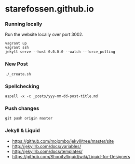 starefossen.github.io
=====================

### Running locally

Run the website locally over port 3002.

```shell
vagrant up
vagrant ssh
jekyll serve --host 0.0.0.0 --watch --force_polling
```

### New Post

```shell
./_create.sh
```

### Spellchecking

```shell
aspell -x -c _posts/yyy-mm-dd-post-title.md
```

### Push changes

```shell
git push origin master
```

### Jekyll & Liquid

* https://github.com/mojombo/jekyll/tree/master/site
* http://jekyllrb.com/docs/variables/
* http://jekyllrb.com/docs/templates/
* https://github.com/Shopify/liquid/wiki/Liquid-for-Designers

